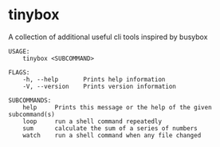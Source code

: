 # tinybox
A collection of additional useful cli tools inspired by busybox

```
USAGE:
    tinybox <SUBCOMMAND>

FLAGS:
    -h, --help       Prints help information
    -V, --version    Prints version information

SUBCOMMANDS:
    help     Prints this message or the help of the given subcommand(s)
    loop     run a shell command repeatedly
    sum      calculate the sum of a series of numbers
    watch    run a shell command when any file changed
```

